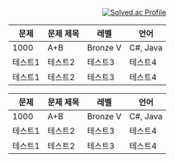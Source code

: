 <div align="center">
  
  [![Solved.ac Profile](http://mazassumnida.wtf/api/generate_badge?boj=yjoh8892)](https://solved.ac/yjoh8892)

|문제|문제 제목|레벨|언어|
|------|---|---|---|
|1000|A+B|Bronze V|C#, Java|
|테스트1|테스트2|테스트3|테스트4|
|테스트1|테스트2|테스트3|테스트4|

<div>

|문제|문제 제목|레벨|언어|
|------|---|---|---|
|1000|A+B|Bronze V|C#, Java|
|테스트1|테스트2|테스트3|테스트4|
|테스트1|테스트2|테스트3|테스트4|
